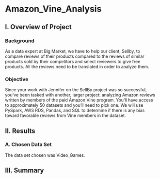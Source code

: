 # Amazon_Vine_Analysis

## I. Overview of Project

### Background
As a data expert at Big Market, we have to help our client, Sellby, to compare reviews of their products compared to the reviews of similar products sold by their competitors and select reviewers to give free products. All the reviews need to be translated in order to analyze them.

### Objective
Since your work with Jennifer on the SellBy project was so successful, you’ve been tasked with another, larger project: analyzing Amazon reviews written by members of the paid Amazon Vine program. You’ll have access to approximately 50 datasets and you’ll need to pick one. We will use PySpark, AWS RDS, Pandas, and SQL to determine if there is any bias toward favorable reviews from Vine members in the dataset. 


## II. Results

### A. Chosen Data Set
The data set chosen was Video_Games.



## III. Summary
